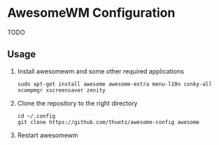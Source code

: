 AwesomeWM Configuration
=======================
TODO

Usage
-----
1. Install awesomewm and some other required applications
   ```
   sudo apt-get install awesome awesome-extra menu-l10n conky-all xcompmgr xscreensaver zenity
   ```

2. Clone the repository to the right directory
   ```
   cd ~/.config
   git clone https://github.com/thuetz/awesome-config awesome
   ```

3. Restart awesomewm
